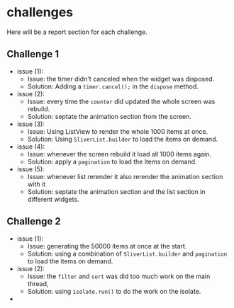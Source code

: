 # challenges

Here will be a report section for each challenge.

## Challenge 1
- issue (1):
    - Issue: the timer didn't canceled when the widget was disposed.
    - Solution: Adding a `timer.cancel();` in the `dispose` method.
- issue (2):
    - Issue: every time the `counter` did updated the whole screen was rebuild.
    - Solution: septate the animation section from the screen.
- issue (3):
    - Issue: Using ListView to render the whole 1000 items at once.
    - Solution: Using `SliverList.builder` to load the items on demand.
- issue (4):
    - Issue: whenever the screen rebuild it load all 1000 items again.
    - Solution: apply a `pagination` to load the items on demand.
- issue (5):
    - Issue: whenever list rerender it also rerender the animation section with it
    - Solution: septate the animation section and the list section in different widgets.

## Challenge 2
- issue (1):
    - Issue: generating the 50000 items at once at the start.
    - Solution: using a combination of `SliverList.builder` and `pagination` to load the items on demand.
- issue (2):
    - Issue: the `filter` and `sort` was did too much work on the main thread,
    - Solution: using `isolate.run()` to do the work on the isolate.
- 